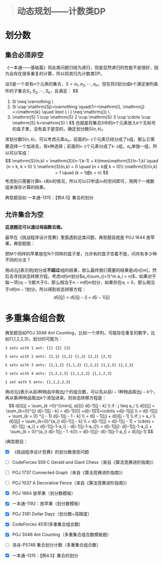 > # 动态规划——计数类DP

# 划分数

## 集合必须非空

《一本通——基础篇》将此类问题归结为递归，但是显然递归的性能不是很好，因为会存在很多重复的计算，所以将其归为计数类DP。

设$S$是一个具有$n$个元素的集合，$S={a_1, a_2, \cdots, a_n}$，现在将$S$划分成$k$个满足谢列条件的子集合$S_1,S_2,\cdots,S_k$，且满足：
$$
1. Si \neq \varnothing \\
2. Si \cap \mathrm{Sj}=\varnothing \quad(1<=\mathrm{i}, \mathrm{j}<=\mathrm{k} \quad \text { i } \neq \mathrm{j}) \\
3. \mathrm{S} 1 \cup \mathrm{S} 2 \cup \mathrm{S} 3 \cup \cdots \cup \mathrm{S} k=\mathrm{S} \\
$$
也就是将集合$S$中的$n$个元素放入$k$个无标号的盒子里，没有盒子是空的，确定划分数$\mathrm{S}(n,k)$。

求划分数$\mathrm{S}(n,k)$，可以考虑元素$a_n$，前面的`n-1`个元素已经分成了`k`组，那么它需要选择一个加进去，有`k`种选择；前面的`n-1`个元素分成了`k-1`组，$a_n$单独一组，所以可以写成：
$$
\mathrm{S}(n,k) = \mathrm{S}(n-1,k-1) + k\times\mathrm{S}(n-1,k) \quad (n > k, k > 0) \\
\mathrm{S}(n,k) = 0 \quad (n < k或 k = 0)\\
\mathrm{S}(n,k) = 1 \quad (k = 1或k = n)
$$
考虑到只需要计算`k-1`和`k`的情况，所以可以只申请`2n`的空间即可，用两个一维数组来保存计算的结果。

典型题目如 一本通-1315：【例4.5】集合的划分

## 允许集合为空

**这道题还可以通过母函数去做。**

最早在《挑战程序设计竞赛》里面遇到这类问题，典型题目就是 POJ 1644 放苹果。典型题面：

把M个同样的苹果放在N个同样的盘子里，允许有的盘子空着不放，问共有多少种不同的分法？

用$d[i][j]$表示把$j$划分成**不超过**$i$组的结果，那么最终我们需要的结果是$d[n][m]$，然后去寻找状态转移方程。考虑$n$的$m$划分$a_i(\sum_{i=1}^m a_i = n)$，如果对于每一项$\{a_i - 1\}$都大于0，那么相当于$n-m$的$m$划分，如果存在$a_i = 0$，那么相当于$n$的$m-1$划分。所以得到状态转移方程：
$$
d[i][j] = d[i][j-i] + d[i -1 ][j]
$$

# 多重集合组合数

典型题目如POJ 3046 Ant Counting，比如一个序列，可能存在重复的数字，比如{1,1,2,2,3}，划分的可能为：

```
3 sets with 1 ant: {1} {2} {3}

5 sets with 2 ants: {1,1} {1,2} {1,3} {2,2} {2,3}

5 sets with 3 ants: {1,1,2} {1,1,3} {1,2,2} {1,2,3} {2,2,3}

3 sets with 4 ants: {1,2,2,3} {1,1,2,2} {1,1,2,3}

1 set with 5 ants: {1,1,2,2,3}
```

用$d[i][j]$表示从前$i$种物品中取出$j$个的组合数，可以先从前$i-1$种物品取出$j-k$个，再从第$i$种物品取出$k$个添加进来，则状态转移方程是：
$$
d[i][j] = \sum_{k =0}^{\min(j, a[i])} d[i-1][j - k] \\
if : j \leq a_i \\
d[i][j] = \sum_{k=0}^{j} d[i-1][j - k] = d[i-1][0] +d[i-1][1]+\cdots +d[i-1][j] \\
= d[i-1][j] + \sum_{k = 0} ^{j - 1} d[i-1][j - 1 - k] \\
= d[i - 1][j] + d[i][j - 1] \\
if: j > a_i \\
d[i][j] = \sum_{k=0}^{a_i} d[i-1][j - k] \\
= d[i-1][j] + d[i-1][j - 1] + \cdots + d[i-1][j -a_i]  + d[i-1][j-1-a_i] - d[i-1][j-1-a_i]\\
= d[i-1][j]- d[i-1][j-1-a_i] + \sum_{k = 0}^{a_i} d[i-1][j - 1 -k]\\
= d[i-1][j]- d[i-1][j-1-a_i] + d[i][j-1]
$$




/典型题目：

- [x] 《挑战程序设计竞赛》的划分数类型问题
- [ ] CodeForces 559 C Gerald and Giant Chess（来自《算法竞赛进阶指南》）
- [ ] POJ 1737 Connected Graph（来自《算法竞赛进阶指南》）
- [ ] POJ 1037 A Decorative Fence（来自《算法竞赛进阶指南》）
- [x] POJ 1664 放苹果（划分数模板）
- [x] 一本通-1192：放苹果（划分数模板）
- [x] POJ 3181 Dollar Dayz（划分数+高精度）
- [x] CodeForces 451E(多重集合组合数)
- [x] POJ 3046 Ant Counting（多重集合组合数模板题）
- [ ] 洛谷-P5748 集合划分计数（多重集合组合数）
- [x] 一本通-1315：【例4.5】集合的划分

